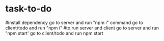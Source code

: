 # task-to-do

#install dependency
    go to server and run "npm i" command
    go to client/todo and run "npm i"
#to run server and client
    go to server and run "npm start'
    go to client/todo and run npm start
